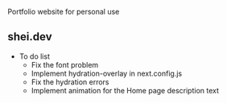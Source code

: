 Portfolio website for personal use 

## shei.dev

- To do list
    - Fix the font problem
    - Implement hydration-overlay in next.config.js
    - Fix the hydration errors 
    - Implement animation for the Home page description text

